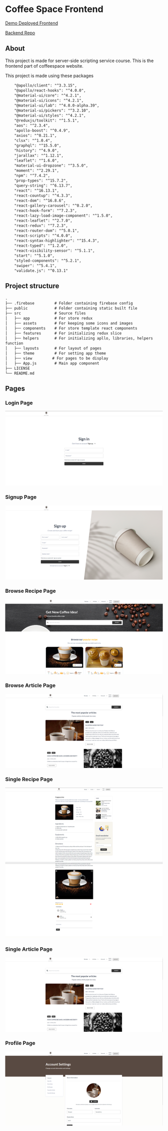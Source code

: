 # Coffee Space Frontend

[Demo Deployed Frontend](https://the-coffee-space.web.app/)

[Backend Repo](https://github.com/sabaiprimo/coffee-space-back)



## About

This project is made for server-side scripting service course. This is the frontend part of coffeespace website.

This project is made using these packages

```
    "@apollo/client": "^3.3.15",
    "@apollo/react-hooks": "^4.0.0",
    "@material-ui/core": "^4.2.1",
    "@material-ui/icons": "^4.2.1",
    "@material-ui/lab": "^4.0.0-alpha.39",
    "@material-ui/pickers": "^3.2.10",
    "@material-ui/styles": "^4.2.1",
    "@reduxjs/toolkit": "^1.5.1",
    "aos": "^2.3.4",
    "apollo-boost": "^0.4.9",
    "axios": "^0.21.1",
    "clsx": "^1.0.4",
    "graphql": "^15.5.0",
    "history": "^4.9.0",
    "jarallax": "^1.12.1",
    "leaflet": "^1.6.0",
    "material-ui-dropzone": "^3.5.0",
    "moment": "^2.29.1",
    "npm": "^7.4.2",
    "prop-types": "^15.7.2",
    "query-string": "^6.13.7",
    "react": "^16.13.1",
    "react-countup": "^4.3.3",
    "react-dom": "^16.8.6",
    "react-gallery-carousel": "^0.2.0",
    "react-hook-form": "^7.2.3",
    "react-lazy-load-image-component": "^1.5.0",
    "react-leaflet": "^2.7.0",
    "react-redux": "^7.2.3",
    "react-router-dom": "^5.0.1",
    "react-scripts": "^4.0.0",
    "react-syntax-highlighter": "^15.4.3",
    "react-typed": "^1.2.0",
    "react-visibility-sensor": "^5.1.1",
    "start": "^5.1.0",
    "styled-components": "^5.2.1",
    "swiper": "^5.4.1",
    "validate.js": "^0.13.1"

```

## Project structure

    .
    ├── .firebase         # Folder containing firebase config
    ├── public            # Folder containing static built file
    ├── src               # Source files
    │   ├── app           # For store redux
    │   ├── assets        # For keeping some icons and images
    │   ├── components    # For store template react components
    │   ├── features      # For initializing redux slice
    │   ├── helpers       # For initializing apllo, libraries, helpers function
    │   ├── layouts       # For layout of pages
    │   ├── theme         # For setting app theme
    │   ├── view         # For pages to be display
    │   ├── App.js        # Main app component
    ├── LICENSE
    └── README.md

## Pages

### Login Page
![img](examplePage/signin.png)

### Signup Page
![img2](examplePage/signup.png)

### Browse Recipe Page
![img3](examplePage/browserecipe.png)

### Browse Article Page
![img4](examplePage/browsearticle.png)

### Single Recipe Page
![img5](examplePage/single_recipe_head.png)
![img6](examplePage/single_recipe.png)

### Single Article Page
![img7](examplePage/browsearticle.png)

### Profile Page
![img8](examplePage/profile.png)






